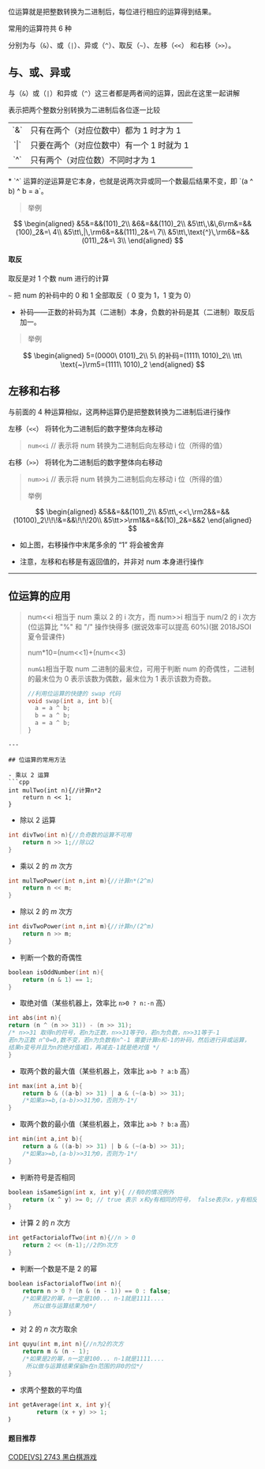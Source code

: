 位运算就是把整数转换为二进制后，每位进行相应的运算得到结果。

常用的运算符共 6 种

分别为与（`&`）、或（`|`）、异或（`^`）、取反（`~`）、左移（`<<`） 和右移（`>>`）。

## 与、或、异或

与（`&`）或（`|`）和异或（`^`）这三者都是两者间的运算，因此在这里一起讲解

表示把两个整数分别转换为二进制后各位逐一比较

<table><tr>
<td style="text-align:center;">`&`</td><td>只有在两个（对应位数中）都为 1 时才为 1</td>
</tr><tr>
<td style="text-align:center;">`|`</td><td>只要在两个（对应位数中）有一个 1 时就为 1</td>
</tr><tr>
<td style="text-align:center;">`^`</td><td>只有两个（对应位数）不同时才为 1</td>
</tr></table>
* `^` 运算的逆运算是它本身，也就是说两次异或同一个数最后结果不变，即 `(a ^ b) ^ b = a`。

> 举例

$$
\begin{aligned}
&5&=&&(101)_2\\
&6&=&&(110)_2\\
&5\tt\,\&\,6\rm&=&&(100)_2&=\ 4\\
&5\tt\,|\,\rm6&=&&(111)_2&=\ 7\\
&5\tt\,\text{^}\,\rm6&=&&(011)_2&=\ 3\\
\end{aligned}
$$

#### 取反

取反是对 1 个数 num 进行的计算

`~`  把 num 的补码中的 0 和 1 全部取反（ 0 变为 1，1 变为 0）

- 补码——正数的补码为其（二进制）本身，负数的补码是其（二进制）取反后加一。

> 举例

$$
\begin{aligned}
5=(0000\ 0101)_2\\
5\ 的补码=(1111\ 1010)_2\\
\tt\ \text{~}\rm5=(1111\ 1010)_2
\end{aligned}
$$

## 左移和右移

与前面的 4 种运算相似，这两种运算仍是把整数转换为二进制后进行操作

左移（`<<`） 将转化为二进制后的数字整体向左移动

> `num<<i`  // 表示将 num 转换为二进制后向左移动 i 位（所得的值）

右移（`>>`） 将转化为二进制后的数字整体向右移动

> `num>>i`  // 表示将 num 转换为二进制后向左移动 i 位（所得的值）
>
> 举例

$$
\begin{aligned}
&5&&=&&(101)_2\\
&5\tt\,<<\,\rm2&&=&&(10100)_2\!\!\!&=&&\!\!\!20\\
&5\tt>>\rm1&&=&&(10)_2&=&&2
\end{aligned}
$$

- 如上图，右移操作中末尾多余的 “1” 将会被舍弃

- 注意，左移和右移是有返回值的，并非对 num 本身进行操作

* * *

## 位运算的应用

> num&lt;&lt;<seperator style="font-size:0;margin:0;padding:0;"></seperator>i 相当于 num 乘以 2 的 i 次方，而 num>>i 相当于 num/2 的 i 次方 (位运算比 "%" 和 "/" 操作快得多
> (据说效率可以提高 60%)(据 2018JSOI 夏令营课件)
>
> num\*10=(num&lt;&lt;1)+(num&lt;&lt;3)
>
> `num&1`相当于取 num 二进制的最末位，可用于判断 num 的奇偶性，二进制的最末位为 0 表示该数为偶数，最末位为 1 表示该数为奇数。
>
> ```cpp
> //利用位运算的快捷的 swap 代码
> void swap(int a, int b){
> 	a = a ^ b;   
> 	b = a ^ b;  
> 	a = a ^ b;
> }
> ```

    ---

    ## 位运算的常用方法

    - 乘以 2 运算
    ```cpp
    int mulTwo(int n){//计算n*2
        return n << 1;
    }

- 除以 2 运算

```cpp
int divTwo(int n){//负奇数的运算不可用
    return n >> 1;//除以2
}
```

- 乘以 2 的 $m$ 次方

```cpp
int mulTwoPower(int n,int m){//计算n*(2^m)
    return n << m;
}
```

- 除以 2 的 $m$ 次方

```cpp
int divTwoPower(int n,int m){//计算n/(2^m)
    return n >> m;
}
```

- 判断一个数的奇偶性

```cpp
boolean isOddNumber(int n){
    return (n & 1) == 1;
}
```

- 取绝对值（某些机器上，效率比 `n>0 ? n:-n` 高）

```cpp
int abs(int n){
return (n ^ (n >> 31)) - (n >> 31);
/* n>>31 取得n的符号，若n为正数，n>>31等于0，若n为负数，n>>31等于-1
若n为正数 n^0=0,数不变，若n为负数有n^-1 需要计算n和-1的补码，然后进行异或运算，
结果n变号并且为n的绝对值减1，再减去-1就是绝对值 */
}
```

- 取两个数的最大值（某些机器上，效率比 `a>b ? a:b` 高）

```cpp
int max(int a,int b){
    return b & ((a-b) >> 31) | a & (~(a-b) >> 31);
    /*如果a>=b,(a-b)>>31为0，否则为-1*/
}
```

- 取两个数的最小值（某些机器上，效率比 `a>b ? b:a` 高）

```cpp
int min(int a,int b){
    return a & ((a-b) >> 31) | b & (~(a-b) >> 31);
    /*如果a>=b,(a-b)>>31为0，否则为-1*/
}
```

- 判断符号是否相同

```cpp
boolean isSameSign(int x, int y){ //有0的情况例外
    return (x ^ y) >= 0; // true 表示 x和y有相同的符号， false表示x，y有相反的符号。
}
```

- 计算 2 的 $n$ 次方

```cpp
int getFactorialofTwo(int n){//n > 0
    return 2 << (n-1);//2的n次方
}
```

- 判断一个数是不是 2 的幂

```cpp
boolean isFactorialofTwo(int n){
    return n > 0 ? (n & (n - 1)) == 0 : false;
    /*如果是2的幂，n一定是100... n-1就是1111....
       所以做与运算结果为0*/
}
```

- 对 2 的 $n$ 次方取余

```cpp
int quyu(int m,int n){//n为2的次方
    return m & (n - 1);
    /*如果是2的幂，n一定是100... n-1就是1111....
     所以做与运算结果保留m在n范围的非0的位*/
}
```

- 求两个整数的平均值

```cpp
int getAverage(int x, int y){
        return (x + y) >> 1;
｝
```

#### 题目推荐

[CODE\[VS\] 2743 黑白棋游戏 ](http://codevs.cn/problem/2743/)
